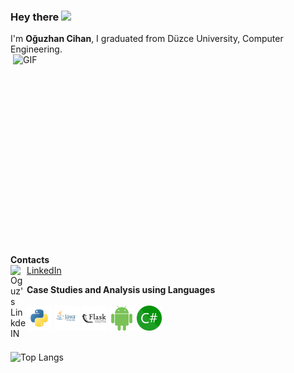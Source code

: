 
### Hey there <img src="https://media.giphy.com/media/hvRJCLFzcasrR4ia7z/giphy.gif" width="25px">
I'm **Oğuzhan Cihan**, I graduated from Düzce University, Computer Engineering.
<img align="right" alt="GIF" src="https://cdn.dribbble.com/users/2344801/screenshots/4774578/alphatestersanimation2.gif?raw=true" width="500" height="320"/>
<br>
<br>
**Contacts**
<br>
<img align="left" alt="Oguz's LinkdeIN" width="26px" src="https://image.flaticon.com/icons/png/512/174/174857.png"/>
<a href="https://www.linkedin.com/in/oguzcihan/" target="_blank">LinkedIn</a>
<br>



**Case Studies and Analysis using Languages**  
<br>
<code><img height="40" src="https://raw.githubusercontent.com/github/explore/80688e429a7d4ef2fca1e82350fe8e3517d3494d/topics/python/python.png"></code>
<code><img height="40" src="https://raw.githubusercontent.com/github/explore/80688e429a7d4ef2fca1e82350fe8e3517d3494d/topics/java/java.png"></code>
<code><img height="40" src="https://raw.githubusercontent.com/github/explore/80688e429a7d4ef2fca1e82350fe8e3517d3494d/topics/flask/flask.png"></code>
<code><img height="40" src="https://raw.githubusercontent.com/github/explore/80688e429a7d4ef2fca1e82350fe8e3517d3494d/topics/android/android.png"></code>
<code><img height="40" src="https://raw.githubusercontent.com/github/explore/80688e429a7d4ef2fca1e82350fe8e3517d3494d/topics/csharp/csharp.png"></code>
<br>
<br>

![Top Langs](https://github-readme-stats.vercel.app/api/top-langs/?username=oguzcihan)





